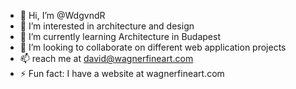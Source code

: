 - 👋 Hi, I’m @WdgvndR
- 👀 I’m interested in architecture and design
- 🌱 I’m currently learning Architecture in Budapest
- 💞️ I’m looking to collaborate on different web application projects
- 📫 reach me at david@wagnerfineart.com
- ⚡ Fun fact: I have a website at wagnerfineart.com

